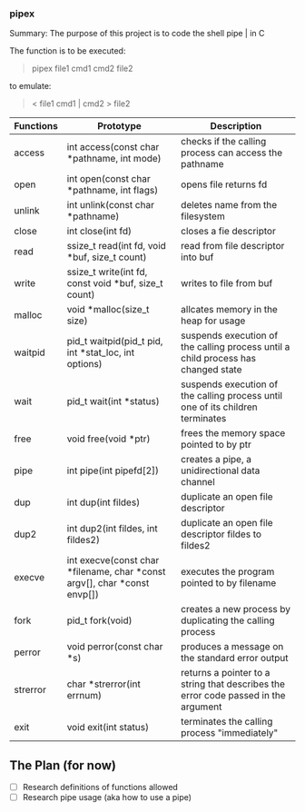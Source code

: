 ### pipex
Summary: The purpose of this project is to code the shell pipe | in C

The function is to be executed:
> pipex file1 cmd1 cmd2 file2

to emulate:

> < file1 cmd1 | cmd2 > file2

| Functions | Prototype | Description |
|---|---|---|
| access   | int access(const char *pathname, int mode) | checks if the calling process can access the pathname |
| open     | int open(const char *pathname, int flags) | opens file returns fd |
| unlink   | int unlink(const char *pathname) | deletes name from the filesystem |
| close    | int close(int fd) | closes a fie descriptor |
| read     | ssize_t read(int fd, void *buf, size_t count) | read from file descriptor into buf |
| write    | ssize_t write(int fd, const void *buf, size_t count) | writes to file from buf |
| malloc   | void *malloc(size_t size) | allcates memory in the heap for usage |
| waitpid  | pid_t waitpid(pid_t pid, int *stat_loc, int options) | suspends execution of the calling process until a child process has changed state |
| wait     | pid_t wait(int *status) | suspends execution of the calling process until one of its children terminates |
| free     | void free(void *ptr) |  frees the memory space pointed to by ptr |
| pipe     | int pipe(int pipefd[2]) | creates a pipe, a unidirectional data channel |
| dup      | int dup(int fildes) | duplicate an open file descriptor |
| dup2     | int dup2(int fildes, int fildes2) | duplicate an open file descriptor  fildes to fildes2 |
| execve   | int execve(const char *filename, char *const argv[], char *const envp[]) | executes the program pointed to by filename |
| fork     | pid_t fork(void) | creates a new process by duplicating the calling process |
| perror    | void perror(const char *s) | produces a message on the standard error output |
| strerror | char *strerror(int errnum) | returns a pointer to a string that describes the error code passed in the argument |
| exit     | void exit(int status) | terminates the calling process "immediately" |

## The Plan (for now)
- [ ] Research definitions of functions allowed
- [ ] Research pipe usage (aka how to use a pipe)
